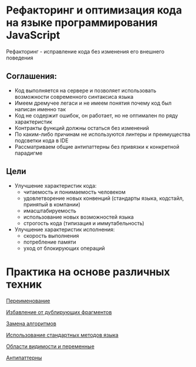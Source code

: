 # Рефакторинг и оптимизация кода на языке программирования JavaScript

Рефакторинг - исправление кода без изменения его внешнего поведения

## Соглашения:

- Код выполняется на сервере и позволяет использовать возможности современного синтаксиса языка
- Имеем дремучее легаси и не имеем понятия почему код был написан именно так
- Код не содержит ошибок, он работает, но не оптимален по ряду характеристик
- Контракты функций должны остаться без изменений
- По каким-либо причинам не используются линтеры и преимущества подсветки кода в IDE
- Рассматриваем общие антипаттерны без привязки к конкретной парадигме

## Цели

- Улучшение характеристик кода:
  - читаемость и понимаемость человеком
  - удовлетворение новых конвенций (стандарты языка, кодстайл, принятый в компании)
  - имасштабируемость
  - использование новых возможностей языка
  - строгость кода (типизация и иммутабельность)
- Улучшение характеристик исполнения:
  - скорость выполнения 
  - потребление памяти
  - уход от блокирующих операций

# Практика на основе различных техник

[Переименование](./renaming.mjs)

[Избавление от дублирующих фрагментов](./duplication.mjs)

[Замена алгоритмов](./algorithms.mjs)

[Использование стандартных методов языка](./standardMethods.js)

[Области видимости и переменные](./visAreas.js)

[Антипаттерны](./antipatterns.js)






